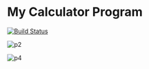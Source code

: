 # My Calculator Program
[![Build Status](https://app.travis-ci.com/github/NikitaGaikwad01/calc_example/branches)](https://app.travis-ci.com/github/NikitaGaikwad01/calc_example)

![p2](https://user-images.githubusercontent.com/81545664/146297878-0a91e304-7f0e-4800-8a5f-96be19038c13.PNG)

![p4](https://user-images.githubusercontent.com/81545664/146297888-b6db689c-61b1-46dd-9f09-e5575d1189b0.PNG)
